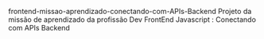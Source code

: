 frontend-missao-aprendizado-conectando-com-APIs-Backend
Projeto da missão de aprendizado da profissão Dev FrontEnd Javascript : Conectando com APIs Backend
